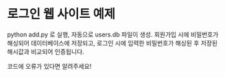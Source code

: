 # 로그인 웹 사이트 예제

python add.py 로 실행, 자동으로 users.db 파일이 생성.
회원가입 시에 비밀번호가 해싱되어 데이터베이스에 저장되고, 로그인 시에 입력한 비밀번호가 해싱된 후 저장된 해시값과 비교되어 인증됩니다.

코드에 오류가 있다면 알려주세요!
